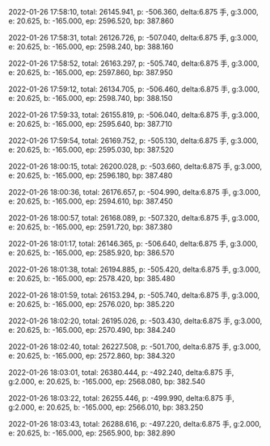 2022-01-26 17:58:10, total: 26145.941, p: -506.360, delta:6.875 手, g:3.000, e: 20.625, b: -165.000, ep: 2596.520, bp: 387.860

2022-01-26 17:58:31, total: 26126.726, p: -507.040, delta:6.875 手, g:3.000, e: 20.625, b: -165.000, ep: 2598.240, bp: 388.160

2022-01-26 17:58:52, total: 26163.297, p: -505.740, delta:6.875 手, g:3.000, e: 20.625, b: -165.000, ep: 2597.860, bp: 387.950

2022-01-26 17:59:12, total: 26134.705, p: -506.460, delta:6.875 手, g:3.000, e: 20.625, b: -165.000, ep: 2598.740, bp: 388.150

2022-01-26 17:59:33, total: 26155.819, p: -506.040, delta:6.875 手, g:3.000, e: 20.625, b: -165.000, ep: 2595.640, bp: 387.710

2022-01-26 17:59:54, total: 26169.752, p: -505.130, delta:6.875 手, g:3.000, e: 20.625, b: -165.000, ep: 2595.030, bp: 387.520

2022-01-26 18:00:15, total: 26200.028, p: -503.660, delta:6.875 手, g:3.000, e: 20.625, b: -165.000, ep: 2596.180, bp: 387.480

2022-01-26 18:00:36, total: 26176.657, p: -504.990, delta:6.875 手, g:3.000, e: 20.625, b: -165.000, ep: 2594.610, bp: 387.450

2022-01-26 18:00:57, total: 26168.089, p: -507.320, delta:6.875 手, g:3.000, e: 20.625, b: -165.000, ep: 2591.720, bp: 387.380

2022-01-26 18:01:17, total: 26146.365, p: -506.640, delta:6.875 手, g:3.000, e: 20.625, b: -165.000, ep: 2585.920, bp: 386.570

2022-01-26 18:01:38, total: 26194.885, p: -505.420, delta:6.875 手, g:3.000, e: 20.625, b: -165.000, ep: 2578.420, bp: 385.480

2022-01-26 18:01:59, total: 26153.294, p: -505.740, delta:6.875 手, g:3.000, e: 20.625, b: -165.000, ep: 2576.020, bp: 385.220

2022-01-26 18:02:20, total: 26195.026, p: -503.430, delta:6.875 手, g:3.000, e: 20.625, b: -165.000, ep: 2570.490, bp: 384.240

2022-01-26 18:02:40, total: 26227.508, p: -501.700, delta:6.875 手, g:3.000, e: 20.625, b: -165.000, ep: 2572.860, bp: 384.320

2022-01-26 18:03:01, total: 26380.444, p: -492.240, delta:6.875 手, g:2.000, e: 20.625, b: -165.000, ep: 2568.080, bp: 382.540

2022-01-26 18:03:22, total: 26255.446, p: -499.990, delta:6.875 手, g:2.000, e: 20.625, b: -165.000, ep: 2566.010, bp: 383.250

2022-01-26 18:03:43, total: 26288.616, p: -497.220, delta:6.875 手, g:2.000, e: 20.625, b: -165.000, ep: 2565.900, bp: 382.890